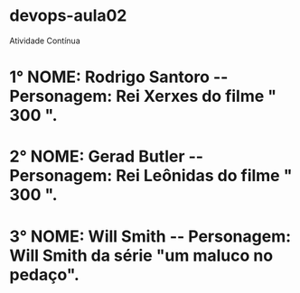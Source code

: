 # devops-aula02
Atividade Contínua

# 1° NOME: Rodrigo Santoro -- Personagem: Rei  Xerxes do filme " 300 ".
# 2° NOME: Gerad Butler -- Personagem: Rei Leônidas do filme " 300 ".
# 3° NOME: Will Smith -- Personagem: Will Smith da série "um maluco no pedaço".
